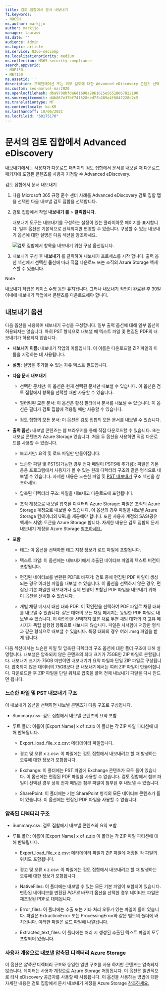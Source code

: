 ```yaml
---
title: 검토 집합에서 문서 내보내기
f1.keywords:
- NOCSH
ms.author: markjjo
author: markjjo
manager: laurawi
ms.date: ''
audience: Admin
ms.topic: article
ms.service: O365-seccomp
ms.localizationpriority: medium
ms.collection: M365-security-compliance
search.appverid:
- MOE150
- MET150
ms.assetid: ''
description: 프레젠테이션 또는 외부 검토에 대한 Advanced eDiscovery 콘텐츠 선택 및 내보내기 방법에 대해 자세히 알아보겠습니다.
ms.custom: seo-marvel-mar2020
ms.openlocfilehash: dba9708bfda6d1b98a2861615e56518067822100
ms.sourcegitcommit: d4b867e37bf741528ded7fb289e4f6847228d2c5
ms.translationtype: MT
ms.contentlocale: ko-KR
ms.lasthandoff: 10/06/2021
ms.locfileid: "60175170"
---
```

# <a name="export-documents-from-a-review-set-in-advanced-ediscovery"></a>문서의 검토 집합에서 Advanced eDiscovery

내보내기에서는 사용자가 다운로드 패키지의 검토 집합에서 문서를 내보낼 때 다운로드 패키지에 포함된 콘텐츠를 사용자 지정할 수 Advanced eDiscovery.

검토 집합에서 문서 내보내기

1. 다음 Microsoft 365 규정 준수 센터 사례를 Advanced eDiscovery 검토 집합 탭을 선택한  다음 내보낼 검토 집합을 선택합니다.

2. 검토 집합에서 작업 **내보내기 를**  >  **클릭합니다.**

   내보내기 도구는 내보내기를 구성하는 설정이 있는 플라이아웃 페이지를 표시합니다. 일부 옵션은 기본적으로 선택되지만 변경할 수 있습니다. 구성할 수 있는 내보내기 옵션에 대한 설명은 다음 섹션을 참조하세요.

   ![검토 집합에서 항목을 내보내기 위한 구성 옵션입니다.](../media/bcfc72c7-4a01-4697-9e16-2965b7f04fdb.png)

3. 내보내기 구성 후 **내보내기** 를 클릭하여 내보내기 프로세스를 시작 합니다. 출력 옵션 섹션에서 선택한  옵션에 따라 직접 다운로드 또는 조직의 Azure Storage 액세스할 수 있습니다.

> [!NOTE]
> 내보내기 작업은 케이스 수명 동안 유지됩니다. 그러나 내보내기 작업이 완료된 후 30일 이내에 내보내기 작업에서 콘텐츠를 다운로드해야 합니다.

## <a name="export-options"></a>내보내기 옵션

다음 옵션을 사용하여 내보내기 구성을 구성합니다. 일부 출력 옵션에 대해 일부 옵션이 허용되지는 않습니다. 특히 PST 형식으로 내보낼 때 텍스트 파일 및 편집된 PDF의 내보내기가 허용되지 않습니다.

- **내보내기 이름:** 내보내기 작업의 이름입니다. 이 이름은 다운로드할 ZIP 파일의 이름을 지정하는 데 사용됩니다.

- **설명:** 설명을 추가할 수 있는 자유 텍스트 필드입니다.

- **다음 문서 내보내기**

  - 선택한 문서만: 이 옵션은 현재 선택된 문서만 내보낼 수 있습니다. 이 옵션은 검토 집합에서 항목을 선택할 때만 사용할 수 있습니다.
  
  - 필터링된 모든 문서: 이 옵션은 활성 필터에서 문서를 내보낼 수 있습니다. 이 옵션은 필터가 검토 집합에 적용될 때만 사용할 수 있습니다.
  
  - 검토 집합의 모든 문서: 이 옵션은 검토 집합의 모든 문서를 내보낼 수 있습니다.

- **출력 옵션:** 내보낼 콘텐츠는 웹 브라우저를 통해 직접 다운로드할 수 있습니다. 또는 내보낼 콘텐츠가 Azure Storage 있습니다. 처음 두 옵션을 사용하면 직접 다운로드를 사용할 수 있습니다.
  
  - 보고서만: 요약 및 로드 파일만 만들어집니다.
  
  - 느슨한 파일 및 PSTS(가능한 경우 전자 메일이 PSTS에 추가됨): 파일은 기본 응용 프로그램에서 사용자가 볼 수 있는 원래 디렉터리 구조와 같은 형식으로 내보낼 수 있습니다.  자세한 내용은 느슨한 파일 및 [PST 내보내기](#loose-files-and-pst-export-structure) 구조 섹션을 참조하세요.
  
  - 압축된 디렉터리 구조: 파일을 내보내고 다운로드에 포함됩니다.
  
  - 조직 계정으로 내보낼 압축된 디렉터리 Azure Storage: 파일은 조직의 Azure Storage 계정으로 내보낼 수 있습니다. 이 옵션의 경우 파일을 내보낼 Azure Storage 컨테이너의 URL을 제공해야 합니다. 또한 사용자 계정의 SAS(공유 액세스 서명) 토큰을 Azure Storage 합니다. 자세한 내용은 검토 집합의 문서 내보내기 계정을 Azure Storage [참조하세요.](download-export-jobs.md)

- **포함**
  
  - 태그: 이 옵션을 선택하면 태그 지정 정보가 로드 파일에 포함됩니다.
  
  - 텍스트 파일: 이 옵션에는 내보내기에서 추출된 네이티브 파일의 텍스트 버전이 포함됩니다.
  
  - 편집된 네이티브를 변환된 PDF로 바꾸기: 검토 중에 편집된 PDF 파일이 생성되는 경우 이러한 파일을 내보낼 수 있습니다. 이 옵션을 선택하지 않은 경우, 편집된 기본 파일만 내보내거나 실제 변경이 포함된 PDF 파일을 내보내기 위해 이 옵션을 선택할 수 있습니다.

  - 개별 채팅 메시지 대신 대화 PDF: 이 확인란을 선택하여 PDF 파일로 채팅 대화를 내보낼 수 있습니다. 같은 대화의 모든 채팅 메시지는 동일한 PDF 파일로 내보낼 수 있습니다. 이 확인란을 선택하지 않은 채로 두면 채팅 대화의 각 고유 메시지가 독립 실행형 항목으로 내보내지 않습니다. 파일은 사서함에 저장한 형식과 같은 형식으로 내보낼 수 있습니다. 특정 대화의 경우 여러 .msg 파일을 받게 됩니다.

다음 섹션에서는 느슨한 파일 및 압축된 디렉터리 구조 옵션에 대한 폴더 구조에 대해 설명합니다. 내보낼은 압축되지 않은 콘텐츠의 최대 크기가 75GB인 ZIP 파일로 분할됩니다. 내보내기 크기가 75GB 미만이면 내보내기가 요약 파일과 단일 ZIP 파일로 구성됩니다. 압축되지 않은 데이터의 75GB보다 큰 내보내기에서는 여러 ZIP 파일이 만들어집니다. 다운로드한 후 ZIP 파일을 단일 위치로 압축을 풀어 전체 내보내기 파일을 다시 만드면 됩니다.

### <a name="loose-files-and-pst-export-structure"></a>느슨한 파일 및 PST 내보내기 구조

이 내보내기 옵션을 선택하면 내보낼 콘텐츠가 다음 구조로 구성됩니다.

- Summary.csv: 검토 집합에서 내보낼 콘텐츠의 요약 포함

- 루트 폴더: 이름이 [Export Name] x of z.zip 이 폴더는 각 ZIP 파일 파티션에 대해 반복됩니다.
  
  - Export_load_file_x z.csv: 메타데이터 파일입니다.
  
  - 경고 및 오류 x z.csv: 이 파일에는 검토 집합에서 내보내려고 할 때 발생하는 오류에 대한 정보가 포함됩니다.
  
  - Exchange: 이 폴더에는 PST 파일에 Exchange 콘텐츠가 모두 들어 있습니다. 이 옵션에는 편집된 PDF 파일을 사용할 수 없습니다. 검토 집합에서 첨부 파일이 선택된 경우 상위 전자 메일은 첨부 파일이 첨부된 후 내보낼 수 있습니다.
  
  - SharePoint: 이 폴더에는 기본 SharePoint 형식의 모든 네이티브 콘텐츠가 들어 있습니다. 이 옵션에는 편집된 PDF 파일을 사용할 수 없습니다.

### <a name="condensed-directory-structure"></a>압축된 디렉터리 구조

- Summary.csv: 검토 집합에서 내보낼 콘텐츠의 요약 포함

- 루트 폴더: 이름이 [Export Name] x of z.zip 이 폴더는 각 ZIP 파일 파티션에 대해 반복됩니다.
  
  - Export_load_file_x z.csv: 메타데이터 파일과 ZIP 파일에 저장된 각 파일의 위치도 포함됩니다.
  
  - 경고 및 오류 x z.csv: 이 파일에는 검토 집합에서 내보내려고 할 때 발생하는 오류에 대한 정보가 포함됩니다.

  - NativeFiles: 이 폴더에는 내보낼 수 있는 모든 기본 파일이 포함되어 있습니다. 변환된 네이티브를 변환된 *PDF로* 바꾸기 옵션을 선택한 경우 네이티브 파일은 재조정된 PDF로 대체됩니다.
  
  - Error_files: 이 폴더에는 추출 또는 기타 처리 오류가 있는 파일이 들어 있습니다. 파일은 ExtractionError 또는 ProcessingError와 같은 별도의 폴더에 배치됩니다. 이러한 파일은 로드 파일에 나열됩니다.

  - Extracted_text_files: 이 폴더에는 처리 시 생성된 추출된 텍스트 파일이 모두 포함되어 있습니다.

### <a name="condensed-directory-structure-exported-to-your-azure-storage-account"></a>사용자 계정으로 내보낼 압축된 디렉터리 Azure Storage

이 옵션은 *압축된* 디렉터리 구조와 동일한 일반 구조를 사용 하지만 콘텐츠는 압축되지 않습니다. 데이터는 사용자 계정으로 Azure Storage 저장됩니다. 이 옵션은 일반적으로 타사 eDiscovery 공급자를 사용할 때 사용됩니다. 이 옵션을 사용하는 방법에 대한 자세한 내용은 검토 집합에서 문서 내보내기 계정을 Azure Storage [참조하세요.](download-export-jobs.md)
